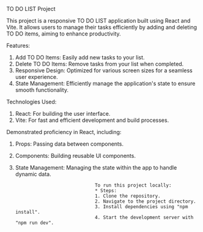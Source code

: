 TO DO LIST Project

This project is a responsive TO DO LIST application built using React and Vite. It allows users to manage their tasks efficiently by adding and deleting TO DO items, aiming to enhance productivity.

Features:
1) Add TO DO Items: Easily add new tasks to your list.
2) Delete TO DO Items: Remove tasks from your list when completed.
3) Responsive Design: Optimized for various screen sizes for a seamless user experience.
4) State Management: Efficiently manage the application's state to ensure smooth functionality.

Technologies Used:
1) React: For building the user interface.
2) Vite: For fast and efficient development and build processes.

Demonstrated proficiency in React, including:
1) Props: Passing data between components.
2) Components: Building reusable UI components.
3) State Management: Managing the state within the app to handle dynamic data.

                                    To run this project locally:
                                    * Steps:
                                    1. Clone the repository.
                                    2. Navigate to the project directory.
                                    3. Install dependencies using "npm install".
                                    4. Start the development server with "npm run dev".
